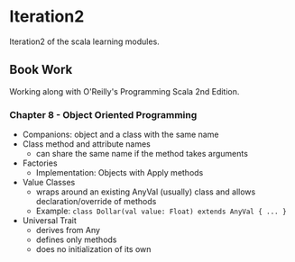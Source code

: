 # Iteration2
Iteration2 of the scala learning modules.

## Book Work
Working along with O'Reilly's Programming Scala 2nd Edition.

### Chapter 8 - Object Oriented Programming
- Companions: object and a class with the same name
- Class method and attribute names
  - can share the same name if the method takes arguments
- Factories
  - Implementation: Objects with Apply methods
- Value Classes
  - wraps around an existing AnyVal (usually) class and allows declaration/override of methods
  - Example: `class Dollar(val value: Float) extends AnyVal { ... }`
- Universal Trait
  - derives from Any
  - defines only methods
  - does no initialization of its own
